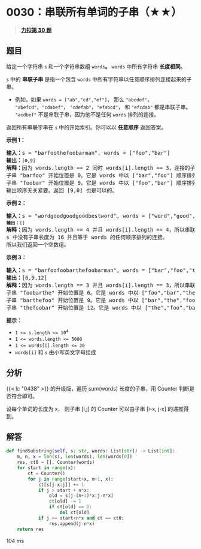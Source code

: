 # 0030：串联所有单词的子串（★★）


> <u>**[力扣第 30 题](https://leetcode.cn/problems/substring-with-concatenation-of-all-words/)**</u>

## 题目

<p>给定一个字符串 <code>s</code><strong> </strong>和一个字符串数组 <code>words</code><strong>。</strong> <code>words</code> 中所有字符串 <strong>长度相同</strong>。</p>

<p> <code>s</code><strong> </strong>中的 <strong>串联子串</strong> 是指一个包含  <code>words</code> 中所有字符串以任意顺序排列连接起来的子串。</p>

<ul>
<li>例如，如果 <code>words = ["ab","cd","ef"]</code>， 那么 <code>"abcdef"</code>， <code>"abefcd"</code>，<code>"cdabef"</code>， <code>"cdefab"</code>，<code>"efabcd"</code>， 和 <code>"efcdab"</code> 都是串联子串。 <code>"acdbef"</code> 不是串联子串，因为他不是任何 <code>words</code> 排列的连接。</li>
</ul>

<p>返回所有串联字串在 <code>s</code><strong> </strong>中的开始索引。你可以以 <strong>任意顺序</strong> 返回答案。</p>



<p><strong>示例 1：</strong></p>

<pre>
<strong>输入：</strong>s = "barfoothefoobarman", words = ["foo","bar"]
<strong>输出：</strong><code>[0,9]</code>
<strong>解释：</strong>因为 words.length == 2 同时 words[i].length == 3，连接的子字符串的长度必须为 6。
子串 "barfoo" 开始位置是 0。它是 words 中以 ["bar","foo"] 顺序排列的连接。
子串 "foobar" 开始位置是 9。它是 words 中以 ["foo","bar"] 顺序排列的连接。
输出顺序无关紧要。返回 [9,0] 也是可以的。
</pre>

<p><strong>示例 2：</strong></p>

<pre>
<strong>输入：</strong>s = "wordgoodgoodgoodbestword", words = ["word","good","best","word"]
<code><strong>输出：</strong>[]</code>
<strong>解释：</strong>因为<strong> </strong>words.length == 4 并且 words[i].length == 4，所以串联子串的长度必须为 16。
s 中没有子串长度为 16 并且等于 words 的任何顺序排列的连接。
所以我们返回一个空数组。
</pre>

<p><strong>示例 3：</strong></p>

<pre>
<strong>输入：</strong>s = "barfoofoobarthefoobarman", words = ["bar","foo","the"]
<strong>输出：</strong>[6,9,12]
<strong>解释：</strong>因为 words.length == 3 并且 words[i].length == 3，所以串联子串的长度必须为 9。
子串 "foobarthe" 开始位置是 6。它是 words 中以 ["foo","bar","the"] 顺序排列的连接。
子串 "barthefoo" 开始位置是 9。它是 words 中以 ["bar","the","foo"] 顺序排列的连接。
子串 "thefoobar" 开始位置是 12。它是 words 中以 ["the","foo","bar"] 顺序排列的连接。</pre>



<p><strong>提示：</strong></p>

<ul>
<li><code>1 &lt;= s.length &lt;= 10<sup>4</sup></code></li>
<li><code>1 &lt;= words.length &lt;= 5000</code></li>
<li><code>1 &lt;= words[i].length &lt;= 30</code></li>
<li><code>words[i]</code> 和 <code>s</code> 由小写英文字母组成</li>
</ul>


## 分析

{{< lc "0438" >}} 的升级版，遍历 sum(words) 长度的子串，用 Counter 判断是否符合即可。

设每个单词的长度为 x， 则子串 [i,j] 的 Counter 可以由子串 [i-x, j-x] 的递推得到。

## 解答

```python
def findSubstring(self, s: str, words: List[str]) -> List[int]:
    m, n, x = len(s), len(words), len(words[0])
    res, ct0 = [], Counter(words)
    for start in range(x):
        ct = Counter()
        for j in range(start+x, m+1, x):
            ct[s[j-x:j]] += 1
            if j > start + n*x:
                old = s[j-(n+1)*x:j-n*x]
                ct[old] -= 1
                if ct[old] == 0:
                    del ct[old]
            if j >= start+n*x and ct == ct0:
                res.append(j-n*x)
    return res
```
104 ms
